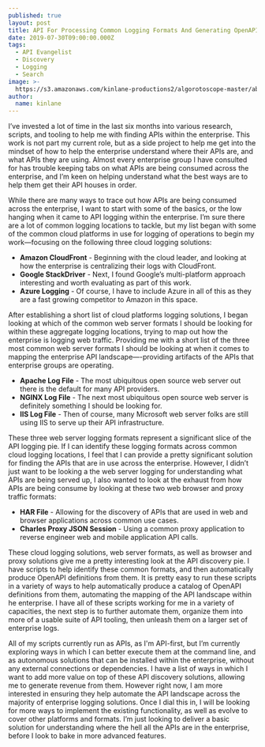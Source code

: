 ```yaml
---
published: true
layout: post
title: API For Processing Common Logging Formats And Generating OpenAPI Definitions
date: 2019-07-30T09:00:00.000Z
tags:
  - API Evangelist
  - Discovery
  - Logging
  - Search
image: >-
  https://s3.amazonaws.com/kinlane-productions2/algorotoscope-master/abandonedbuildings_blue_circuit.jpg
author:
  name: kinlane
---
```

I’ve invested a lot of time in the last six months into various research, scripts, and tooling to help me with finding APIs within the enterprise. This work is not part my current role, but as a side project to help me get into the mindset of how to help the enterprise understand where their APIs are, and what APIs they are using. Almost every enterprise group I have consulted for has trouble keeping tabs on what APIs are being consumed across the enterprise, and I’m keen on helping understand what the best ways are to help them get their API houses in order.

While there are many ways to trace out how APIs are being consumed across the enterprise, I want to start with some of the basics, or the low hanging when it came to API logging within the enterprise. I’m sure there are a lot of common logging locations to tackle, but my list began with some of the common cloud platforms in use for logging of operations to begin my work—focusing on the following three cloud logging solutions:

- **Amazon CloudFront** - Beginning with the cloud leader, and looking at how the enterprise is centralizing their logs with CloudFront.
- **Google StackDriver** - Next, I found Google’s multi-platform approach interesting and worth evaluating as part of this work.
- **Azure Logging** - Of course, I have to include Azure in all of this as they are a fast growing competitor to Amazon in this space.

After establishing a short list of cloud platforms logging solutions, I began looking at which of the common web server formats I should be looking for within these aggregate logging locations, trying to map out how the enterprise is logging web traffic. Providing me with a short list of the three most common web server formats I should be looking at when it comes to mapping the enterprise API landscape—-providing artifacts of the APIs that enterprise groups are operating.

- **Apache Log File** - The most ubiquitous open source web server out there is the default for many API providers.
- **NGINX Log File** - The next most ubiquitous open source web server is definitely something I should be looking for.
- **IIS Log File** - Then of course, many Microsoft web server folks are still using IIS to serve up their API infrastructure.

These three web server logging formats represent a significant slice of the API logging pie. If I can identify these logging formats across common cloud logging locations, I feel that I can provide a pretty significant solution for finding the APIs that are in use across the enterprise. However, I didn’t just want to be looking a the web server logging for understanding what APIs are being served up, I also wanted to look at the exhaust from how APIs are being consume by looking at these two web browser and proxy traffic formats:

- **HAR File** - Allowing for the discovery of APIs that are used in web and browser applications across common use cases.
- **Charles Proxy JSON Session** - Using a common proxy application to reverse engineer web and mobile application API calls.

These cloud logging solutions, web server formats, as well as browser and proxy solutions give me a pretty interesting look at the API discovery pie. I have scripts to help identify these common formats, and then automatically produce OpenAPI definitions from them. It is pretty easy to run these scripts in a variety of ways to help automatically produce a catalog of OpenAPI definitions from them, automating the mapping of the API landscape within he enterprise. I have all of these scripts working for me in a variety of capacities, the next step is to further automate them, organize them into more of a usable suite of API tooling, then unleash them on a larger set of enterprise logs.

All of my scripts currently run as APIs, as I'm API-first, but I’m currently exploring ways in which I can better execute them at the command line, and as autonomous solutions that can be installed within the enterprise, without any external connections or dependencies. I have a list of ways in which I want to add more value on top of these API discovery solutions, allowing me to generate revenue from them. However right now, I am more interested in ensuring they help automate the API landscape across the majority of enterprise logging solutions. Once I dial this in, I will be looking for more ways to implement the existing functionality, as well as evolve to cover other platforms and formats. I’m just looking to deliver a basic solution for understanding where the hell all the APIs are in the enterprise, before I look to bake in more advanced features.
